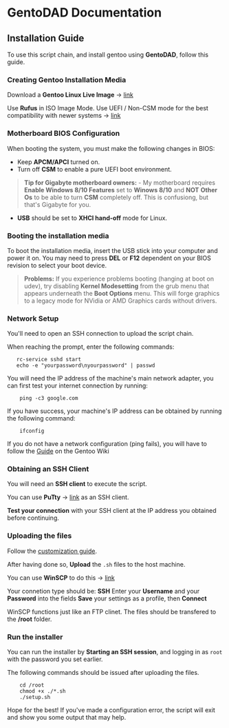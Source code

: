 # GentoDAD Documentation
## Installation Guide

To use this script chain, and install gentoo using **GentoDAD**, follow this guide.

### Creating Gentoo Installation Media

Download a **Gentoo Linux Live Image** -> [link](https://www.gentoo.org/downloads/)

Use **Rufus** in ISO Image Mode.  Use UEFI / Non-CSM mode for the best compatibility with newer systems -> [link](https://rufus.ie/)

### Motherboard BIOS Configuration

When booting the system, you must make the following changes in BIOS:

- Keep **APCM/APCI** turned on.
- Turn off **CSM** to enable a pure UEFI boot environment.
> **Tip for Gigabyte motherboard owners:** - My motherboard requires **Enable Windows 8/10 Features** set to **Winows 8/10** and __NOT__ 
> **Other Os** to be able to turn **CSM** completely off.  This is confusiong, but that's Gigabyte for you.
- **USB** should be set to **XHCI hand-off** mode for Linux.

### Booting the installation media

To boot the installation media, insert the USB stick into your computer and power it on.
You may need to press **DEL** or **F12** dependent on your BIOS revision to select your boot device.

> **Problems:** If you experience problems booting (hanging at boot on udev), try disabling **Kernel Modesetting** from the grub menu that appears
> underneath the **Boot Options** menu.  This will forge graphics to a legacy mode for NVidia or AMD Graphics cards without drivers.

### Network Setup

You'll need to open an SSH connection to upload the script chain.

When reaching the prompt, enter the following commands:
```
   rc-service sshd start
   echo -e "yourpassword\nyourpassword" | passwd
```
You will need the IP address of the machine's main network adapter, you can first test your internet connection by running:
```
    ping -c3 google.com
```
If you have success, your machine's IP address can be obtained by running the following command:
```
	ifconfig
```
If you do not have a network configuration (ping fails), you will have to follow the [Guide](https://wiki.gentoo.org/wiki/Handbook:AMD64/Installation/Networking) on the Gentoo Wiki

### Obtaining an SSH Client

You will need an **SSH client** to execute the script.

You can use **PuTty** -> [link](https://www.chiark.greenend.org.uk/~sgtatham/putty/) as an SSH client.

**Test your connection** with your SSH client at the IP address you obtained before continuing.

### Uploading the files

Follow the [customization guide](CUSTOM.md).

After having done so, **Upload** the ``.sh`` files to the host machine.

You can use **WinSCP** to do this -> [link](https://winscp.net/eng/download.php)

Your connetion type should be: **SSH**
Enter your **Username** and your **Password** into the fields
**Save** your settings as a profile, then **Connect**

WinSCP functions just like an FTP clinet.  The files should be transfered to the **/root** folder.

### **Run the installer**

You can run the installer by **Starting an SSH session**, and logging in as ``root`` with the password you set earlier.

The following commands should be issued after uploading the files.
```
	cd /root
	chmod +x ./*.sh
	./setup.sh
```
Hope for the best!  If you've made a configuration error, the script will exit and show you some output that may help.
